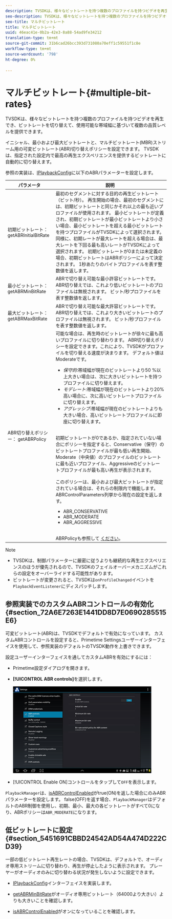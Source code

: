 ```yaml
---
description: TVSDKは、様々なビットレートを持つ複数のプロファイルを持つビデオを再生でき、ビットレートを切り替えて、使用可能な帯域幅に基づいて複数の品質レベルを提供できます。
seo-description: TVSDKは、様々なビットレートを持つ複数のプロファイルを持つビデオを再生でき、ビットレートを切り替えて、使用可能な帯域幅に基づいて複数の品質レベルを提供できます。
seo-title: マルチビットレート
title: マルチビットレート
uuid: 46eac41e-0b2a-42e3-8a88-54ad9fe34212
translation-type: tm+mt
source-git-commit: 31b6cad26bcc393d731080a70eff1c59551f1c8e
workflow-type: tm+mt
source-wordcount: '798'
ht-degree: 0%

---
```



# マルチビットレート{#multiple-bit-rates}

TVSDKは、様々なビットレートを持つ複数のプロファイルを持つビデオを再生でき、ビットレートを切り替えて、使用可能な帯域幅に基づいて複数の品質レベルを提供できます。

イニシャル、最小および最大ビットレートと、マルチビットレート(MBR)ストリーム用の可変ビットレート(ABR)切り替えポリシーを設定できます。 TVSDKは、指定された設定内で最高の再生エクスペリエンスを提供するビットレートに自動的に切り替えます。

参照の実装は、[IPlaybackConfig](https://help.adobe.com/en_US/primetime/api/reference_implementation/android/javadoc/com/adobe/primetime/reference/config/IPlaybackConfig.html)に以下のABRパラメーターを設定します。

| パラメータ | 説明 |
|--- |--- |
| 初期ビットレート： getABRInitialBitRate | 最初のセグメントに対する目的の再生ビットレート（ビット/秒）。 再生開始の場合、最初のセグメントには、初期ビットレートと同じかそれ以上の最も近いプロファイルが使用されます。  最小ビットレートが定義され、初期ビットレートが最小ビットレートより小さい場合、最小ビットレートを超える最小ビットレートを持つプロファイルがTVSDKによって選択されます。 同様に、初期レートが最大レートを超える場合は、最大レートを下回る最も高いレートがTVSDKによって選択されます。 初期ビットレートが0または未定義の場合、初期ビットレートはABRポリシーによって決定されます。  1秒あたりのバイトプロファイルを表す整数値を返します。 |
| 最小ビットレート： getABRMinBitRate | ABRで切り替え可能な最小許容ビットレートです。 ABR切り替えでは、これより低いビットレートのプロファイルは無視されます。 ビット/秒プロファイルを表す整数値を返します。 |
| 最大ビットレート： getABRMaxBitRate | ABRで切り替え可能な最大許容ビットレートです。 ABR切り替えでは、これより大きいビットレートのプロファイルは無視されます。 ビット/秒プロファイルを表す整数値を返します。 |
| ABR切り替えポリシー： getABRPolicy | 可能な場合は、再生時のビットレートが徐々に最も高いプロファイルに切り替わります。 ABR切り替えポリシーを設定できます。これにより、TVSDKがプロファイルを切り替える速度が決まります。 デフォルト値はModerateです。 <ul><li>*保守的*:帯域幅が現在のビットレートより50 %以上大きい場合は、次に大きいビットレートを持つプロファイルに切り替えます。 </li><li>*モデレート*:帯域幅が現在のビットレートより20%高い場合に、次に高いビットレートプロファイルに切り替えます。</li><li>*アグレッシブ*:帯域幅が現在のビットレートよりも大きい場合、高いビットレートプロファイルに即座に切り替えます。</li></ul><br/>初期ビットレートが0であるか、指定されていない場合にポリシーを指定すると、Conservative（保守）のビットレートプロファイルが最も低い再生開始、Moderate（中央値）のプロファイルのビットレートに最も近いプロファイル、Aggressiveのビットレートプロファイルが最も高い再生が表示されます。<br/><br/>このポリシーは、最小および最大ビットレートが指定されている場合は、それらの制限内で機能します。ABRControlParameters列挙から現在の設定を返します。 <ul><li>ABR_CONSERVATIVE</li><li>ABR_MODERATE </li><li>ABR_AGGRESSIVE</li></ul><br>ABRPolicyも参照して [ください](https://help.adobe.com/en_US/primetime/api/psdk/javadoc/com/adobe/mediacore/ABRControlParameters.ABRPolicy.html)。 |

>[!NOTE]
>
>* TVSDKは、制御パラメーターに厳密に従うよりも継続的な再生エクスペリエンスのほうが優先されるので、TVSDKのフェイルオーバーメカニズムがこれらの設定をオーバーライドする可能性があります。
>* ビットレートが変更されると、TVSDKは`onProfileChanged`イベントを`PlaybackEventListener`にディスパッチします。


## 参照実装でのカスタムABRコントロールの有効化{#section_72A6E7263E1441DD8D7E0690285515E6}

可変ビットレート(ABR)は、TVSDKでデフォルトで有効になっています。 カスタムABRコントロールを設定すると、Primetime Settingsユーザーインターフェイスを使用して、参照実装のデフォルトのTVSDK動作を上書きできます。

設定ユーザーインターフェイスを通してカスタムABRを有効にするには：

* Primetime設定ダイアログを開きます。
* **[!UICONTROL ABR controls]**&#x200B;を選択します。

   ![](assets/abr-configuration.jpg)

* [!UICONTROL Enable ON]コントロールをタップして`OFF`を表示します。

`PlaybackManager`は、[isABRControlEnabled](https://help.adobe.com/en_US/primetime/api/reference_implementation/android/javadoc/com/adobe/primetime/reference/config/IPlaybackConfig.html)がtrue(ON)を返した場合にのみABRパラメーターを設定します。 false(OFF)を返す場合、`PlaybackManager`はデフォルトのABR制御を使用し、初期、最小、最大の各ビットレートがすべて0になり、ABRポリシーは`ABR_MODERATE`になります。

## 低ビットレートに設定{#section_5451691CBBD24542AD54A474D222CD39}

一部の低ビットレート再生レートの場合、TVSDKは、デフォルトで、オーディオ専用ストリームに切り替わり、再生が停止したように表示されます。 プレーヤーがオーディオのみに切り替わる状況が発生しないように設定できます。

* [IPlaybackConfig](https://help.adobe.com/en_US/primetime/api/reference_implementation/android/javadoc/com/adobe/primetime/reference/config/IPlaybackConfig.html)インターフェイスを実装します。

* [getABRMinBitRate](https://help.adobe.com/en_US/primetime/api/reference_implementation/android/javadoc/com/adobe/primetime/reference/config/IPlaybackConfig.html#getABRMinBitRate())がオーディオ専用ビットレート（64000より大きい）よりも大きいことを確認します。
* [isABRControlEnabled](https://help.adobe.com/en_US/primetime/api/reference_implementation/android/javadoc/com/adobe/primetime/reference/config/IPlaybackConfig.html#isABRControlEnabled())がオンになっていることを確認します。